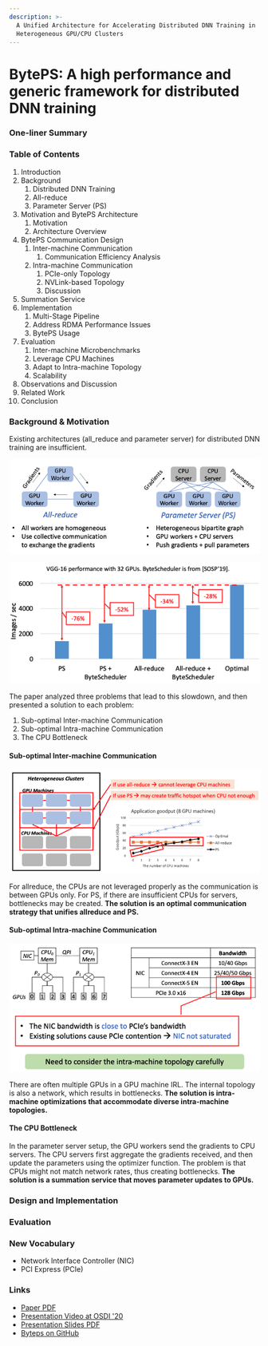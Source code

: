 ```yaml
---
description: >-
  A Unified Architecture for Accelerating Distributed DNN Training in
  Heterogeneous GPU/CPU Clusters
---
```


# BytePS: A high performance and generic framework for distributed DNN training

### One-liner Summary

### Table of Contents

1. Introduction
2. Background
   1. Distributed DNN Training
   2. All-reduce
   3. Parameter Server \(PS\)
3. Motivation and BytePS Architecture
   1. Motivation
   2. Architecture Overview
4. BytePS Communication Design
   1. Inter-machine Communication
      1. Communication Efficiency Analysis
   2. Intra-machine Communication
      1. PCIe-only Topology
      2. NVLink-based Topology
      3. Discussion
5. Summation Service
6. Implementation
   1. Multi-Stage Pipeline
   2. Address RDMA Performance Issues
   3. BytePS Usage
7. Evaluation
   1. Inter-machine Microbenchmarks
   2. Leverage CPU Machines
   3. Adapt to Intra-machine Topology
   4. Scalability
8. Observations and Discussion
9. Related Work
10. Conclusion



### Background & Motivation

Existing architectures \(all\_reduce and parameter server\) for distributed DNN training are insufficient.

![The two architectures for distributed training based on data parallelism: All-reduce and PS](../../.gitbook/assets/screen-shot-2020-11-30-at-11.23.14-am.png)

![Even with ByteScheduler, we are still 30% away from the optimal performance](../../.gitbook/assets/screen-shot-2020-11-30-at-11.17.12-am.png)

The paper analyzed three problems that lead to this slowdown, and then presented a solution to each problem:

1. Sub-optimal Inter-machine Communication
2. Sub-optimal Intra-machine Communication
3. The CPU Bottleneck

#### Sub-optimal Inter-machine Communication

![](../../.gitbook/assets/screen-shot-2020-11-30-at-11.27.44-am.png)

For allreduce, the CPUs are not leveraged properly as the communication is between GPUs only. For PS, if there are insufficient CPUs for servers, bottlenecks may be created. **The solution is an optimal communication strategy that unifies allreduce and PS.**

#### Sub-optimal Intra-machine Communication

![](../../.gitbook/assets/screen-shot-2020-11-30-at-11.29.52-am.png)

There are often multiple GPUs in a GPU machine IRL. The internal topology is also a network, which results in bottlenecks. **The solution is intra-machine optimizations that accommodate diverse intra-machine topologies.**

#### The CPU Bottleneck

In the parameter server setup, the GPU workers send the gradients to CPU servers. The CPU servers first aggregate the gradients received, and then update the parameters using the optimizer function. The problem is that CPUs might not match network rates, thus creating bottlenecks. **The solution is a summation service that moves parameter updates to GPUs.**

### Design and Implementation

### Evaluation

### New Vocabulary

* Network Interface Controller \(NIC\)
* PCI Express \(PCIe\)

### Links

* [Paper PDF](https://www.usenix.org/system/files/osdi20-jiang.pdf)
* [Presentation Video at OSDI '20](https://www.youtube.com/watch?v=j8PHNglSZX8&feature=emb_logo&ab_channel=USENIX)
* [Presentation Slides PDF](https://www.usenix.org/sites/default/files/conference/protected-files/osdi20_slides_jiang.pdf)
* [Byteps on GitHub](https://github.com/bytedance/byteps)


